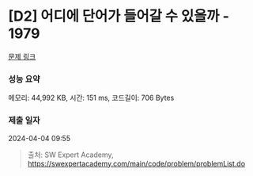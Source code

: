 # [D2] 어디에 단어가 들어갈 수 있을까 - 1979 

[문제 링크](https://swexpertacademy.com/main/code/problem/problemDetail.do?contestProbId=AV5PuPq6AaQDFAUq) 

### 성능 요약

메모리: 44,992 KB, 시간: 151 ms, 코드길이: 706 Bytes

### 제출 일자

2024-04-04 09:55



> 출처: SW Expert Academy, https://swexpertacademy.com/main/code/problem/problemList.do